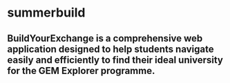# summerbuild
## BuildYourExchange is a comprehensive web application designed to help students navigate easily and efficiently to find their ideal university for the GEM Explorer programme. 

